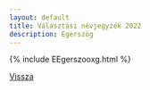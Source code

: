 ```yaml
---
layout: default
title: Választási névjegyzék 2022
description: Égerszög
---
```


{% include EEgerszooxg.html %}

[Vissza](./)